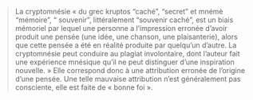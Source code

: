 > La cryptomnésie « du grec kruptos “caché”, “secret” et mnémè “mémoire”, “ souvenir”, littéralement “souvenir caché”, est un biais mémoriel par lequel une personne a l’impression erronée d’avoir produit une pensée (une idée, une chanson, une plaisanterie), alors que cette pensée a été en réalité produite par quelqu’un d’autre. La cryptomnésie peut conduire au plagiat involontaire, dont l’auteur fait une expérience mnésique qu’il ne peut distinguer d’une inspiration nouvelle. » Elle correspond donc à une attribution erronée de l’origine d’une pensée. Une telle mauvaise attribution n’est généralement pas consciente, elle est faite de « bonne foi ».


